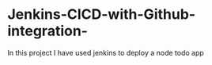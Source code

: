 # Jenkins-CICD-with-Github-integration-
In this project I have used jenkins to deploy a node todo app 
